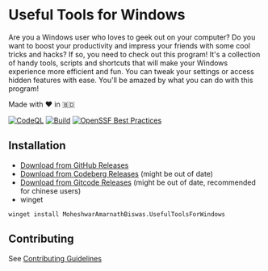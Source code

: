 # Useful Tools for Windows

Are you a Windows user who loves to geek out on your computer? Do you want to boost your productivity and impress your friends with some cool tricks and hacks? If so, you need to check out this program! It's a collection of handy tools, scripts and shortcuts that will make your Windows experience more efficient and fun. You can tweak your settings or access hidden features with ease. You'll be amazed by what you can do with this program!

Made with ❤️ in 🇧🇩

[![CodeQL](https://github.com/fluentmoheshwar/useful-tools/actions/workflows/codeql.yml/badge.svg)](https://github.com/fluentmoheshwar/useful-tools/actions/workflows/codeql.yml)
[![Build](https://github.com/fluentmoheshwar/useful-tools/actions/workflows/test_build.yml/badge.svg)](https://github.com/fluentmoheshwar/useful-tools/actions/workflows/test_build.yml)
[![OpenSSF Best Practices](https://www.bestpractices.dev/projects/6844/badge)](https://www.bestpractices.dev/projects/6844)

## Installation

- [Download from GitHub Releases](https://github.com/fluentmoheshwar/useful-tools/releases/latest)
- [Download from Codeberg Releases](https://codeberg.org/fluentmoheshwar/useful-tools/releases/latest) (might be out of date)
- [Download from Gitcode Releases](https://gitcode.com/fluentmoheshwar/useful-tools/releases) (might be out of date, recommended for chinese users)
- winget

```pwsh
winget install MoheshwarAmarnathBiswas.UsefulToolsForWindows
```

## Contributing

See [Contributing Guidelines](https://github.com/fluentmoheshwar/useful-tools/blob/main/CONTRIBUTING.md)
